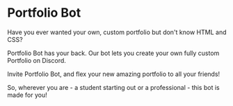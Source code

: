# Portfolio Bot

Have you ever wanted your own, custom portfolio but don't know HTML and CSS?

Portfolio Bot has your back. Our bot lets you create your own fully custom Portfolio on Discord.

Invite Portfolio Bot, and flex your new amazing portfolio to all your friends!

So, wherever you are - a student starting out or a professional - this bot is made for you!
